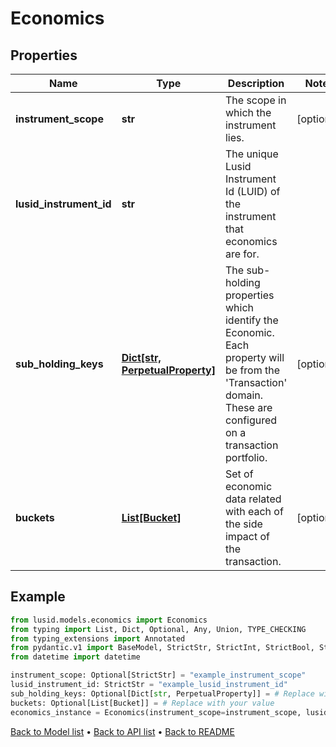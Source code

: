 # Economics

## Properties
Name | Type | Description | Notes
------------ | ------------- | ------------- | -------------
**instrument_scope** | **str** | The scope in which the instrument lies. | [optional] 
**lusid_instrument_id** | **str** | The unique Lusid Instrument Id (LUID) of the instrument that economics are for. | 
**sub_holding_keys** | [**Dict[str, PerpetualProperty]**](PerpetualProperty.md) | The sub-holding properties which identify the Economic. Each property will be from the &#39;Transaction&#39; domain. These are configured on a transaction portfolio. | [optional] 
**buckets** | [**List[Bucket]**](Bucket.md) | Set of economic data related with each of the side impact of the transaction. | [optional] 
## Example

```python
from lusid.models.economics import Economics
from typing import List, Dict, Optional, Any, Union, TYPE_CHECKING
from typing_extensions import Annotated
from pydantic.v1 import BaseModel, StrictStr, StrictInt, StrictBool, StrictFloat, StrictBytes, Field, validator, ValidationError, conlist, constr
from datetime import datetime

instrument_scope: Optional[StrictStr] = "example_instrument_scope"
lusid_instrument_id: StrictStr = "example_lusid_instrument_id"
sub_holding_keys: Optional[Dict[str, PerpetualProperty]] = # Replace with your value
buckets: Optional[List[Bucket]] = # Replace with your value
economics_instance = Economics(instrument_scope=instrument_scope, lusid_instrument_id=lusid_instrument_id, sub_holding_keys=sub_holding_keys, buckets=buckets)

```

[Back to Model list](../README.md#documentation-for-models) &#8226; [Back to API list](../README.md#documentation-for-api-endpoints) &#8226; [Back to README](../README.md)

